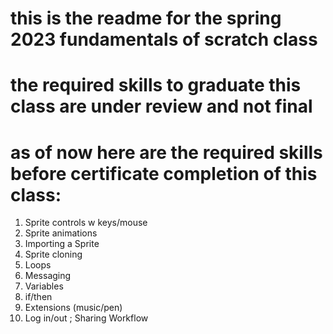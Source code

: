 # this is the readme for the spring 2023 fundamentals of scratch class
# the required skills to graduate this class are under review and not final
# as of now here are the required skills before certificate completion of this class:

1.  Sprite controls w keys/mouse
2.  Sprite animations
3.  Importing a Sprite
4.  Sprite cloning
5.  Loops
6.  Messaging
7.  Variables
8.  if/then
9.  Extensions (music/pen)
10. Log in/out ; Sharing Workflow
